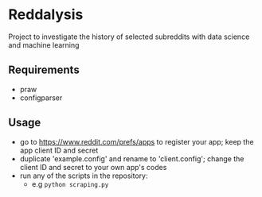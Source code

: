 # Reddalysis
Project to investigate the history of selected subreddits with data science and machine learning

## Requirements
- praw
- configparser

## Usage
- go to https://www.reddit.com/prefs/apps to register your app; keep the app client ID and secret
- duplicate 'example.config' and rename to 'client.config'; change the client ID and secret to your own app's codes 
- run any of the scripts in the repository:
  - e.g ```python scraping.py```